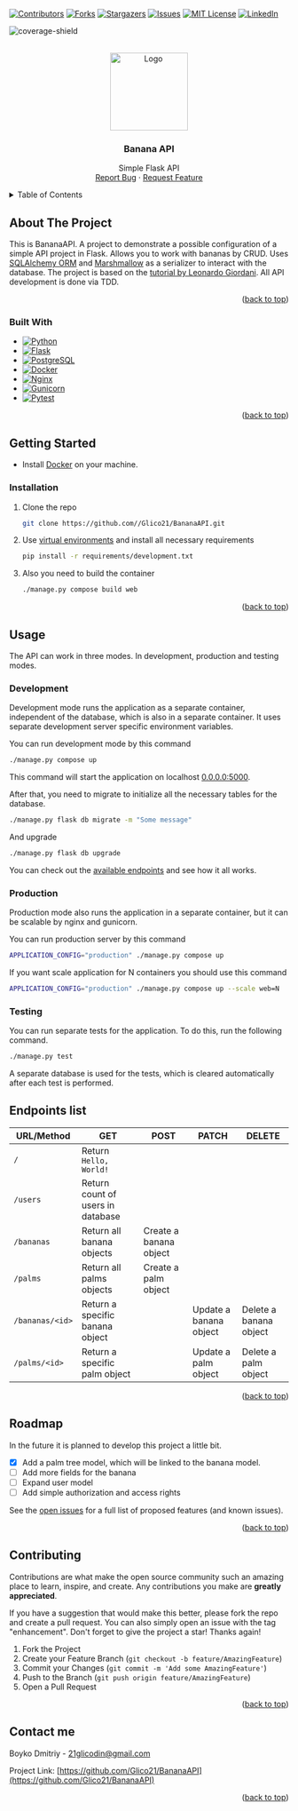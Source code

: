 <div id="top"></div>


<!-- PROJECT SHIELDS -->
[![Contributors][contributors-shield]][contributors-url]
[![Forks][forks-shield]][forks-url]
[![Stargazers][stars-shield]][stars-url]
[![Issues][issues-shield]][issues-url]
[![MIT License][license-shield]][license-url]
[![LinkedIn][linkedin-shield]][linkedin-url]

![coverage-shield]

<!-- PROJECT LOGO -->
<br />
<div align="center">
  <a href="https://github.com/github_username/repo_name">
    <img src="https://www.pngall.com/wp-content/uploads/2016/04/Banana-Free-Download-PNG.png" alt="Logo" width="140" height="140">
  </a>

<h3 align="center">Banana API</h3>

  <p align="center">
    Simple Flask API
    <br />
    <a href="https://github.com/Glico21/BananaAPI/issues">Report Bug</a>
    ·
    <a href="https://github.com/Glico21/BananaAPI/issues">Request Feature</a>
  </p>
</div>



<!-- TABLE OF CONTENTS -->
<details>
  <summary>Table of Contents</summary>
  <ol>
    <li>
      <a href="#about-the-project">About The Project</a>
      <ul>
        <li><a href="#built-with">Built With</a></li>
      </ul>
    </li>
    <li>
      <a href="#getting-started">Getting Started</a>
      <ul>
        <li><a href="#prerequisites">Prerequisites</a></li>
        <li><a href="#installation">Installation</a></li>
      </ul>
    </li>
    <li><a href="#usage">Usage</a></li>
    <li><a href="#roadmap">Roadmap</a></li>
    <li><a href="#contributing">Contributing</a></li>
    <li><a href="#license">License</a></li>
    <li><a href="#contact">Contact</a></li>
    <li><a href="#acknowledgments">Acknowledgments</a></li>
  </ol>
</details>



<!-- ABOUT THE PROJECT -->
## About The Project

This is BananaAPI. A project to demonstrate a possible configuration of a simple API project in Flask.
Allows you to work with bananas by CRUD. Uses [SQLAlchemy ORM](https://www.sqlalchemy.org) and [Marshmallow](https://marshmallow.readthedocs.io/) as a serializer to interact with the database.
The project is based on the [tutorial by Leonardo Giordani](https://www.thedigitalcatonline.com/blog/2020/07/05/flask-project-setup-tdd-docker-postgres-and-more-part-1/).
All API development is done via TDD. 

<p align="right">(<a href="#top">back to top</a>)</p>



### Built With

* [![Python][Python]][Python-url]
* [![Flask][Flask]][Flask-url]
* [![PostgreSQL][PostgreSQL]][PostgreSQL-url]
* [![Docker][Docker]][Docker-url]
* [![Nginx][Nginx]][Nginx-url]
* [![Gunicorn][Gunicorn]][Gunicorn-url]
* [![Pytest][Pytest]][Pytest-url]

<p align="right">(<a href="#top">back to top</a>)</p>



<!-- GETTING STARTED -->
## Getting Started

* Install [Docker](https://docs.docker.com/install/) on your machine.

### Installation

1. Clone the repo
   ```sh
   git clone https://github.com//Glico21/BananaAPI.git
   ```
2. Use [virtual environments](https://docs.python.org/3/tutorial/venv.html) and install all necessary requirements
   ```sh
   pip install -r requirements/development.txt
   ```
3. Also you need to build the container
   ```sh
   ./manage.py compose build web
   ```

<p align="right">(<a href="#top">back to top</a>)</p>



<!-- USAGE EXAMPLES -->
## Usage
The API can work in three modes. In development, production and testing modes.

### Development
Development mode runs the application as a separate container, independent of the database, which is also in a separate container.
It uses separate development server specific environment variables.

You can run development mode by this command
   ```sh
   ./manage.py compose up
   ```
This command will start the application on localhost [0.0.0.0:5000](http://0.0.0.0:5000).

After that, you need to migrate to initialize all the necessary tables for the database.
   ```sh
   ./manage.py flask db migrate -m "Some message"
   ```
And upgrade
   ```sh
   ./manage.py flask db upgrade
   ```
You can check out the [available endpoints](https://github.com/Glico21/BananaAPI/edit/main/README.md#endpoints-list) and see how it all works.

### Production
Production mode also runs the application in a separate container, but it can be scalable by nginx and gunicorn.

You can run production server by this command
   ```sh
   APPLICATION_CONFIG="production" ./manage.py compose up
   ```
If you want scale application for N containers you should use this command
   ```sh
   APPLICATION_CONFIG="production" ./manage.py compose up --scale web=N
   ```

### Testing
You can run separate tests for the application. To do this, run the following command.
   ```sh
   ./manage.py test
   ```
A separate database is used for the tests, which is cleared automatically after each test is performed.




<!-- Endpoints -->
## Endpoints list
| URL/Method | GET | POST | PATCH | DELETE |
| --- | --- | --- | --- | --- |
| `/` | Return `Hello, World!` |
| `/users` | Return count of users in database |
| `/bananas` | Return all banana objects | Create a banana object |
| `/palms` | Return all palms objects | Create a palm object |
| `/bananas/<id>` | Return a specific banana object | | Update a banana object | Delete a banana object |
| `/palms/<id>` | Return a specific palm object | | Update a palm object | Delete a palm object |

<p align="right">(<a href="#top">back to top</a>)</p>

<!-- ROADMAP -->
## Roadmap

In the future it is planned to develop this project a little bit.

- [x] Add a palm tree model, which will be linked to the banana model.
- [ ] Add more fields for the banana
- [ ] Expand user model
- [ ] Add simple authorization and access rights

See the [open issues](https://github.com/Glico21/BananaAPI/issues) for a full list of proposed features (and known issues).

<p align="right">(<a href="#top">back to top</a>)</p>



<!-- CONTRIBUTING -->
## Contributing

Contributions are what make the open source community such an amazing place to learn, inspire, and create. Any contributions you make are **greatly appreciated**.

If you have a suggestion that would make this better, please fork the repo and create a pull request. You can also simply open an issue with the tag "enhancement".
Don't forget to give the project a star! Thanks again!

1. Fork the Project
2. Create your Feature Branch (`git checkout -b feature/AmazingFeature`)
3. Commit your Changes (`git commit -m 'Add some AmazingFeature'`)
4. Push to the Branch (`git push origin feature/AmazingFeature`)
5. Open a Pull Request

<p align="right">(<a href="#top">back to top</a>)</p>


<!-- CONTACT -->
## Contact me

Boyko Dmitriy - 21glicodin@gmail.com

Project Link: [https://github.com/Glico21/BananaAPI](https://github.com/Glico21/BananaAPI)

<p align="right">(<a href="#top">back to top</a>)</p>



<!-- MARKDOWN LINKS & IMAGES -->
<!-- https://www.markdownguide.org!
/basic-syntax/#reference-style-links -->
[coverage-shield]: https://user-images.githubusercontent.com/70241079/179604459-0774c04b-b73b-471a-8383-77bf9adf5b4d.svg
[contributors-shield]: https://img.shields.io/github/contributors/Glico21/BananaAPI.svg?style=for-the-badge
[contributors-url]: https://github.com/Glico21/BananaAPI/graphs/contributors
[forks-shield]: https://img.shields.io/github/forks/Glico21/BananaAPI.svg?style=for-the-badge
[forks-url]: https://github.com/Glico21/BananaAPI/network/members
[stars-shield]: https://img.shields.io/github/stars/Glico21/BananaAPI.svg?style=for-the-badge
[stars-url]: https://github.com/Glico21/BananaAPI/stargazers
[issues-shield]: https://img.shields.io/github/issues/Glico21/BananaAPI.svg?style=for-the-badge
[issues-url]: https://github.com/Glico21/BananaAPI/issues
[license-shield]: https://img.shields.io/github/license/Glico21/BananaAPI.svg?style=for-the-badge
[license-url]: https://github.com/Glico21/BananaAPI/blob/master/LICENSE.txt
[linkedin-shield]: https://img.shields.io/badge/-LinkedIn-black.svg?style=for-the-badge&logo=linkedin&colorB=555
[linkedin-url]: https://www.linkedin.com/in/boyko-dmitry
[Flask]: https://img.shields.io/badge/flask-000000?style=for-the-badge&logo=flask&logoColor=white
[Flask-url]: https://flask.palletsprojects.com/
[PostgreSQL]: https://img.shields.io/badge/PostgreSQL-0f1b2e?style=for-the-badge&logo=PostgreSQL&logoColor=4169E1
[PostgreSQL-url]: https://www.postgresql.org/
[Docker]: https://img.shields.io/badge/Docker-35495E?style=for-the-badge&logo=docker&logoColor=2496ED
[Docker-url]: https://www.docker.com/
[Nginx]: https://img.shields.io/badge/Nginx-009639?style=for-the-badge&logo=nginx&logoColor=white
[Nginx-url]: https://www.nginx.com/
[Gunicorn]: https://img.shields.io/badge/Gunicorn-5d636e?style=for-the-badge&logo=gunicorn&logoColor=499848
[Gunicorn-url]: https://gunicorn.org/
[Python]: https://img.shields.io/badge/Python-3776AB?style=for-the-badge&logo=python&logoColor=ded821
[Python-url]: https://www.python.org/
[Pytest]: https://img.shields.io/badge/Pytest-white?style=for-the-badge&logo=pytest&logoColor=0A9EDC
[Pytest-url]: https://docs.pytest.org/
